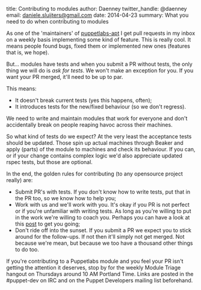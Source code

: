 title: Contributing to modules
author: Daenney
twitter_handle: @daenney
email: daniele.sluijters@gmail.com
date: 2014-04-23
summary: What you need to do when contributing to modules

As one of the 'maintainers' of [puppetlabs-apt](https://github.com/puppetlabs/puppetlabs-apt)
I get pull requests in my inbox on a weekly basis implementing some kind of
feature. This is really cool. It means people found bugs, fixed them or
implemented new ones (features that is, we hope).

But... modules have tests and when you submit a PR without tests, the only
thing we will do is *ask for tests*. We won't make an exception for you. If you
want your PR merged, it'll need to be up to par.

This means:

 * It doesn't break current tests (yes this happens, often);
 * It introduces tests for the new/fixed behaviour (so we don't regress).

We need to write and maintain modules that work for everyone and don't
accidentally break on people reaping havoc across their machines.

So what kind of tests do we expect? At the very least the acceptance tests
should be updated. Those spin up actual machines through Beaker and apply
(parts) of the module to machines and check its behaviour. If you can, or if
your change contains complex logic we'd also appreciate updated rspec tests,
but those are optional.

In the end, the golden rules for contributing (to any opensource project really)
are:

 * Submit PR's with tests. If you don't know how to write tests, put that in
   the PR too, so we know how to help you;
 * Work with us and we'll work with you. It's okay if you PR is not perfect or
   if you're unfamiliar with writing tests. As long as you're willing to put in
   the work we're willing to coach you. Perhaps you can have a look at this
   [post](http://puppet-a-day.com/blog/2014/04/22/modern-testing-of-modules/) to
   get you going;
 * Don't ride off into the sunset. If you submit a PR we expect you to stick
   around for the follow-ups. If not then it'll simply not get merged. Not
   because we're mean, but because we too have a thousand other things to do
   too.

If you're contributing to a Puppetlabs module and you feel your PR isn't
getting the attention it deserves, stop by for the weekly Module Triage
hangout on Thursdays around 10 AM Portland Time. Links are posted in
the #puppet-dev on IRC and on the Puppet Developers mailing list beforehand.
